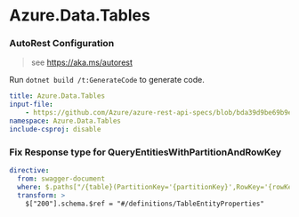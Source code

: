 # Azure.Data.Tables

### AutoRest Configuration
> see https://aka.ms/autorest

Run `dotnet build /t:GenerateCode` to generate code.

``` yaml
title: Azure.Data.Tables
input-file:
    - https://github.com/Azure/azure-rest-api-specs/blob/bda39d9be69b9e838eb41e5b71964a567a627cbc/specification/cosmos-db/data-plane/Microsoft.Tables/preview/2019-02-02/table.json
namespace: Azure.Data.Tables
include-csproj: disable
```

### Fix Response type for QueryEntitiesWithPartitionAndRowKey

``` yaml
directive:
  from: swagger-document
  where: $.paths["/{table}(PartitionKey='{partitionKey}',RowKey='{rowKey}')"].get.responses
  transform: >
    $["200"].schema.$ref = "#/definitions/TableEntityProperties"
```
